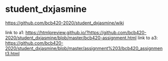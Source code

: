 # student_dxjasmine
https://github.com/bcb420-2020/student_dxjasmine/wiki

link to a1:
https://htmlpreview.github.io/?https://github.com/bcb420-2020/student_dxjasmine/blob/master/bcb420-assignment.html
link to a3:
https://github.com/bcb420-2020/student_dxjasmine/blob/master/assignment%203/bcb420_assignment3.html
